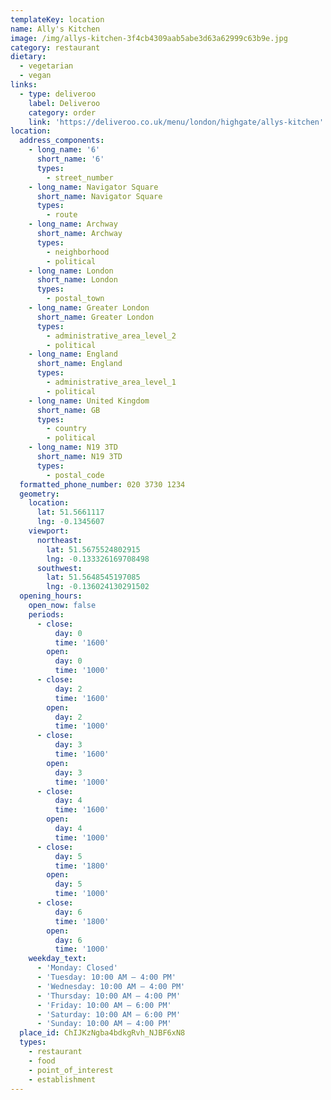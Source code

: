 ```yaml
---
templateKey: location
name: Ally's Kitchen
image: /img/allys-kitchen-3f4cb4309aab5abe3d63a62999c63b9e.jpg
category: restaurant
dietary:
  - vegetarian
  - vegan
links:
  - type: deliveroo
    label: Deliveroo
    category: order
    link: 'https://deliveroo.co.uk/menu/london/highgate/allys-kitchen'
location:
  address_components:
    - long_name: '6'
      short_name: '6'
      types:
        - street_number
    - long_name: Navigator Square
      short_name: Navigator Square
      types:
        - route
    - long_name: Archway
      short_name: Archway
      types:
        - neighborhood
        - political
    - long_name: London
      short_name: London
      types:
        - postal_town
    - long_name: Greater London
      short_name: Greater London
      types:
        - administrative_area_level_2
        - political
    - long_name: England
      short_name: England
      types:
        - administrative_area_level_1
        - political
    - long_name: United Kingdom
      short_name: GB
      types:
        - country
        - political
    - long_name: N19 3TD
      short_name: N19 3TD
      types:
        - postal_code
  formatted_phone_number: 020 3730 1234
  geometry:
    location:
      lat: 51.5661117
      lng: -0.1345607
    viewport:
      northeast:
        lat: 51.5675524802915
        lng: -0.133326169708498
      southwest:
        lat: 51.5648545197085
        lng: -0.136024130291502
  opening_hours:
    open_now: false
    periods:
      - close:
          day: 0
          time: '1600'
        open:
          day: 0
          time: '1000'
      - close:
          day: 2
          time: '1600'
        open:
          day: 2
          time: '1000'
      - close:
          day: 3
          time: '1600'
        open:
          day: 3
          time: '1000'
      - close:
          day: 4
          time: '1600'
        open:
          day: 4
          time: '1000'
      - close:
          day: 5
          time: '1800'
        open:
          day: 5
          time: '1000'
      - close:
          day: 6
          time: '1800'
        open:
          day: 6
          time: '1000'
    weekday_text:
      - 'Monday: Closed'
      - 'Tuesday: 10:00 AM – 4:00 PM'
      - 'Wednesday: 10:00 AM – 4:00 PM'
      - 'Thursday: 10:00 AM – 4:00 PM'
      - 'Friday: 10:00 AM – 6:00 PM'
      - 'Saturday: 10:00 AM – 6:00 PM'
      - 'Sunday: 10:00 AM – 4:00 PM'
  place_id: ChIJKzNgba4bdkgRvh_NJBF6xN8
  types:
    - restaurant
    - food
    - point_of_interest
    - establishment
---
```

